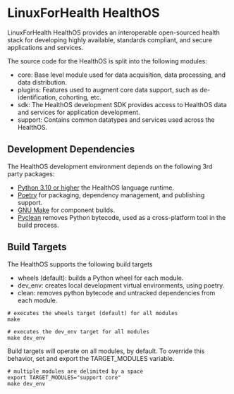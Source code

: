 # LinuxForHealth HealthOS

LinuxForHealth HealthOS provides an interoperable open-sourced health stack for developing highly available, standards compliant, and
secure applications and services.

The source code for the HealthOS is split into the following modules:

- core: Base level module used for data acquisition, data processing, and data distribution.
- plugins: Features used to augment core data support, such as de-identification, cohorting, etc.
- sdk: The HealthOS development SDK provides access to HealthOS data and services for application development.
- support: Contains common datatypes and services used across the HealthOS.

## Development Dependencies

The HealthOS development environment depends on the following 3rd party packages:

- [Python 3.10 or higher](https://www.python.org/downloads/) the HealthOS language runtime.
- [Poetry](https://python-poetry.org/) for packaging, dependency management, and publishing support.
- [GNU Make](https://www.gnu.org/software/make/) for component builds.
- [Pyclean](https://pypi.org/project/pyclean/) removes Python bytecode, used as a cross-platform tool in the build process. 

## Build Targets

The HealthOS supports the following build targets

- wheels (default): builds a Python wheel for each module.
- dev_env: creates local development virtual environments, using poetry.
- clean: removes python bytecode and untracked dependencies from each module.

```shell
# executes the wheels target (default) for all modules
make 

# executes the dev_env target for all modules
make dev_env
```

Build targets will operate on all modules, by default. To override this behavior, set and export the TARGET_MODULES variable.
```shell
# multiple modules are delimited by a space
export TARGET_MODULES="support core"
make dev_env
```